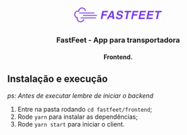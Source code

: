 <h1 align="center">
  <img alt="FastFeet" title="FastFeet" src=".github/logo.png" width="200px" />
</h1>

<h3 align="center">
FastFeet - App para transportadora
</h3>

<h4 align="center">Frontend.</h4>

## Instalação e execução

_ps: Antes de executar lembre de iniciar o backend_

1. Entre na pasta rodando `cd fastfeet/frontend`;
2. Rode `yarn` para instalar as dependências;
3. Rode `yarn start` para iniciar o client.
